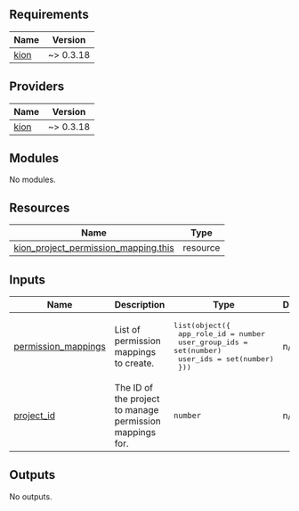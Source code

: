 <!-- BEGIN_TF_DOCS -->
## Requirements

| Name | Version |
|------|---------|
| <a name="requirement_kion"></a> [kion](#requirement\_kion) | ~> 0.3.18 |

## Providers

| Name | Version |
|------|---------|
| <a name="provider_kion"></a> [kion](#provider\_kion) | ~> 0.3.18 |

## Modules

No modules.

## Resources

| Name | Type |
|------|------|
| [kion_project_permission_mapping.this](https://registry.terraform.io/providers/kionsoftware/kion/latest/docs/resources/project_permission_mapping) | resource |

## Inputs

| Name | Description | Type | Default | Required |
|------|-------------|------|---------|:--------:|
| <a name="input_permission_mappings"></a> [permission\_mappings](#input\_permission\_mappings) | List of permission mappings to create. | <pre>list(object({<br>    app_role_id    = number<br>    user_group_ids = set(number)<br>    user_ids       = set(number)<br>  }))</pre> | n/a | yes |
| <a name="input_project_id"></a> [project\_id](#input\_project\_id) | The ID of the project to manage permission mappings for. | `number` | n/a | yes |

## Outputs

No outputs.
<!-- END_TF_DOCS -->